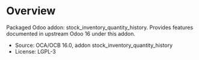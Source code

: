 # Overview

Packaged Odoo addon: stock_inventory_quantity_history. Provides features documented in upstream Odoo 16 under this addon.

- Source: OCA/OCB 16.0, addon stock_inventory_quantity_history
- License: LGPL-3

